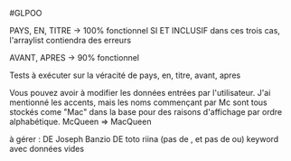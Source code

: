 #GLPOO

PAYS, EN, TITRE -> 100% fonctionnel
SI ET INCLUSIF dans ces trois cas, l'arraylist contiendra des erreurs

AVANT, APRES -> 90% fonctionnel

Tests à exécuter sur la véracité de pays, en, titre, avant, apres

Vous pouvez avoir à modifier les données entrées par l'utilisateur. J'ai mentionné les accents, mais les noms commençant par Mc sont tous stockés come "Mac" dans la base pour des raisons d'affichage par ordre alphabétique. McQueen => MacQueen

à gérer :
DE Joseph Banzio DE toto riina (pas de , et pas de ou)
keyword avec données vides 